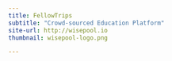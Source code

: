 ```yaml
---
title: FellowTrips
subtitle: "Crowd-sourced Education Platform"
site-url: http://wisepool.io
thumbnail: wisepool-logo.png

---
```

